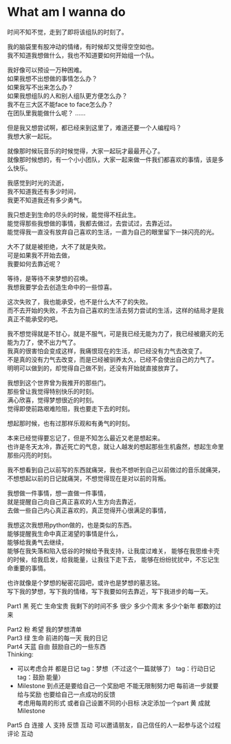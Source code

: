 # What am I wanna do

时间不知不觉，走到了即将该组队的时刻了。

我的脑袋里有股冲动的情绪，有时候却又觉得空空如也。  
我不知道我想做什么，我也不知道要如何开始组一个队。  

我好像可以预设一万种困难。  
如果我想不出想做的事情怎么办？  
如果我写不出来怎么办？  
如果我想组队的人和别人组队更方便怎么办？  
我不在三大区不能face to face怎么办？  
在团队里我能做什么呢？
……

但是我又想尝试啊，都已经来到这里了，难道还要一个人编程吗？  
我想大家一起玩。


就像那时候玩音乐的时候觉得，大家一起玩才最最开心了。  
就像那时候想的，有一个小小团队，大家一起来做一件我们都喜欢的事情，该是多么快乐。

我感觉到时光的流逝，  
我不知道我还有多少时间，  
我更不知道我还有多少勇气。

我只想走到生命的尽头的时候，能觉得不枉此生。  
能觉得那些我想做的事情，我都去做过，去尝试过，去靠近过。  
能觉得我一直没有放弃自己喜欢的生活，一直为自己的眼里留下一抹闪亮的光。

大不了就是被拒绝，大不了就是失败。  
可是如果我不开始去做，  
我要如何去靠近呢？   

等待，是等待不来梦想的召唤。  
我想我要学会去创造生命中的一些惊喜。

这次失败了，我也能承受，也不是什么大不了的失败。   
而不去开始的失败，不去为自己喜欢的生活去努力尝试的生活，这样的结局才是我真正不能承受的吧。

我不想觉得就是不甘心，就是不服气，可是我已经无能为力了，我已经被磨灭的无能为力了，使不出力气了。  
我真的很害怕会变成这样，我痛恨现在的生活，却已经没有力气去改变了。  
不是真的没有力气去改变，而是已经被驯养太久，已经不会使出自己的力气了。  
明明可以做到的，却觉得自己做不到，还没有开始就直接放弃了。

我想到这个世界曾为我推开的那些门。  
那些曾让我觉得特别快乐的时刻。  
满心欣喜，觉得梦想很近的时刻。  
觉得即使前路艰难险阻，我也要走下去的时刻。  

想起那时候，也有过那样乐观和有勇气的时刻。  

本来已经觉得要忘记了，但是不知怎么最近又老是想起来。  
也许是冬天太冷，靠近死亡的气息，就让人越发的想起那些生机盎然，想起生命里那些闪亮的时刻。

我不想看到自己以前写的东西就痛哭，我也不想听到自己以前做过的音乐就痛哭，不想想起以前的日记就痛哭，不想觉得现在是对以前的背叛。

我想做一件事情，想一直做一件事情，  
就是提醒自己向自己真正喜欢的人生方向去靠近，  
去做一些自己内心真正喜欢的，真正觉得开心很满足的事情，  

我想这次我想用python做的，也是类似的东西。  
能够提醒我生命中真正渴望的事情是什么，  
能够给我勇气去继续，  
能够在我失落和陷入低谷的时候给予我支持，让我度过难关，
能够在我思维卡壳的时候，给我启发，给我能量，让我往下走下去，
能够在纷纷扰扰中，不忘记生命重要的事情。

也许就像是个梦想的秘密花园吧，或许也是梦想的墓志铭。  
写下我的梦想，写下我的情绪，写下我要如何去靠近，写下我进步的每一天。

Part1 黑 死亡 生命宝贵
我剩下的时间不多 很少 多少个周末 多少个新年 都数的过来  

Part2 粉 希望 我的梦想清单  
Part3 绿 生命 前进的每一天 我的日记  
Part4 天蓝 自由 鼓励自己的一些东西  
Thinking:  
- 可以考虑合并 都是日记
tag：梦想（不过这个一篇就够了） tag：行动日记 tag：鼓励 能量）  
- Milestone 到点还是要给自己一个奖励吧 不能无限制努力吧 每前进一步就要给与奖励 也要给自己一点成功的反馈  
考虑用每周的形式 或者自己设置不同的小目标 
决定添加一个part 黄 成就 Milestone

Part5 白 连接 人 支持 反馈 互动 可以邀请朋友，自己信任的人一起参与这个过程 评论 互动
